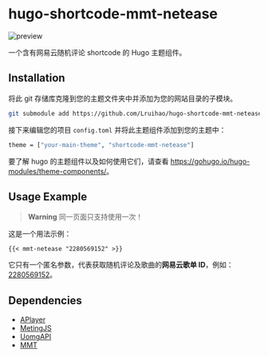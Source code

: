 # hugo-shortcode-mmt-netease

![preview](https://user-images.githubusercontent.com/33419593/221810055-bf78de27-8f5d-4ffa-bf02-f60c0939f169.png)

一个含有网易云随机评论 shortcode 的 Hugo 主题组件。

## Installation

将此 git 存储库克隆到您的主题文件夹中并添加为您的网站目录的子模块。

```bash
git submodule add https://github.com/Lruihao/hugo-shortcode-mmt-netease.git themes/shortcode-mmt-netease
```

接下来编辑您的项目 `config.toml` 并将此主题组件添加到您的主题中：

```bash
theme = ["your-main-theme", "shortcode-mmt-netease"]
```

要了解 hugo 的主题组件以及如何使用它们，请查看 <https://gohugo.io/hugo-modules/theme-components/>。

## Usage Example

> **Warning** 同一页面只支持使用一次！

这是一个用法示例：

```
{{< mmt-netease "2280569152" >}}
```

它只有一个匿名参数，代表获取随机评论及歌曲的**网易云歌单 ID**，例如：[2280569152](https://music.163.com/#/playlist?id=2280569152)。

## Dependencies

- [APlayer](https://github.com/MoePlayer/APlayer)
- [MetingJS](https://github.com/metowolf/MetingJS)
- [UomgAPI](https://api.uomg.com/doc-comments.163.html)
- [MMT](https://github.com/Lruihao/MMT)
